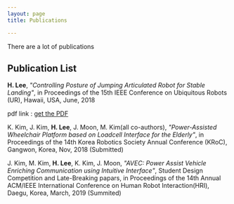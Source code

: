 ```yaml
---
layout: page
title: Publications

---
```


There are a lot of publications

## Publication List

**H. Lee**, *"Controlling Posture of Jumping Articulated Robot for Stable Landing"*, in Proceedings of
the 15th IEEE Conference on Ubiquitous Robots (UR), Hawaii, USA, June, 2018

pdf link : [get the PDF](https://hotae319.github.io/assets/UR_regular_paper_HotaeLee.pdf)

K. Kim, J. Kim, **H. Lee**, J. Moon, M. Kim(all co-authors), *"Power-Assisted Wheelchair Platform
based on Loadcell Interface for the Elderly"*, in Proceedings of the 14th Korea Robotics Society Annual
Conference (KRoC), Gangwon, Korea, Nov, 2018 (Submitted)

J. Kim, M. Kim, **H. Lee**, K. Kim, J. Moon, *"AVEC: Power Assist Vehicle Enriching Communication using Intuitive Interface"*, Student Design Competition and Late-Breaking papars, in Proceedings of the 14th Annual ACM/IEEE International Conference on Human Robot Interaction(HRI), Daegu, Korea, March, 2019 (Summited)
